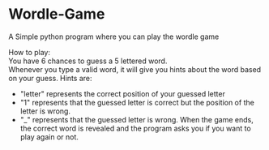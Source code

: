# Wordle-Game
A Simple python program where you can play the wordle game 
  
How to play:  
You have 6 chances to guess a 5 lettered word.  
Whenever you type a valid word, it will give you hints about the word based on your guess. Hints are:  
- "letter" represents the correct position of your guessed letter
- "1" represents that the guessed letter is correct but the position of the letter is wrong.
- "_" represents that the guessed letter is wrong.
When the game ends, the correct word is revealed and the program asks you if you want to play again or not.
